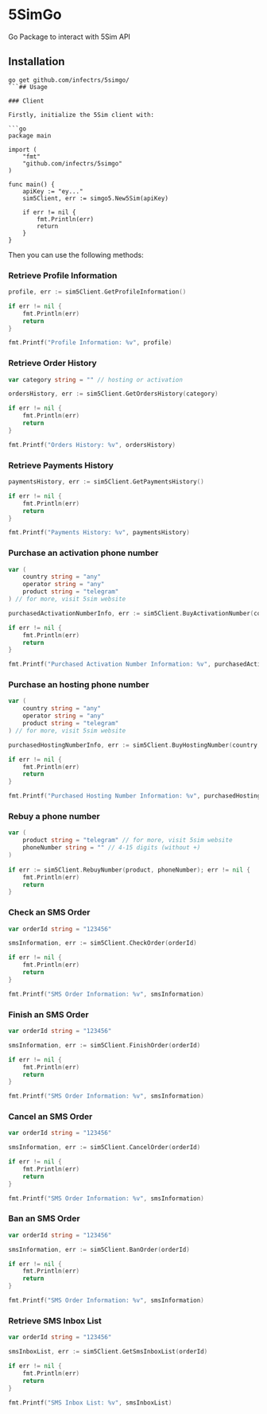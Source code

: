 
# 5SimGo

Go Package to interact with 5Sim API



## Installation

```
go get github.com/infectrs/5simgo/
```## Usage

### Client

Firstly, initialize the 5Sim client with:

```go
package main

import (
    "fmt"
    "github.com/infectrs/5simgo"
)

func main() {
	apiKey := "ey..."
	sim5Client, err := simgo5.New5Sim(apiKey)

	if err != nil {
		fmt.Println(err)
		return
	}
}
```

Then you can use the following methods:

### Retrieve Profile Information
```go
profile, err := sim5Client.GetProfileInformation()

if err != nil {
	fmt.Println(err)
	return
}

fmt.Printf("Profile Information: %v", profile)
```

### Retrieve Order History
```go
var category string = "" // hosting or activation

ordersHistory, err := sim5Client.GetOrdersHistory(category)

if err != nil {
	fmt.Println(err)
	return
}

fmt.Printf("Orders History: %v", ordersHistory)
```

### Retrieve Payments History
```go
paymentsHistory, err := sim5Client.GetPaymentsHistory()

if err != nil {
	fmt.Println(err)
	return
}

fmt.Printf("Payments History: %v", paymentsHistory)
```

### Purchase an activation phone number
```go
var (
	country string = "any"
	operator string = "any"
	product string = "telegram"
) // for more, visit 5sim website

purchasedActivationNumberInfo, err := sim5Client.BuyActivationNumber(country, operator, product)

if err != nil {
	fmt.Println(err)
	return
}

fmt.Printf("Purchased Activation Number Information: %v", purchasedActivationNumberInfo)
```

### Purchase an hosting phone number
```go
var (
	country string = "any"
	operator string = "any"
	product string = "telegram"
) // for more, visit 5sim website

purchasedHostingNumberInfo, err := sim5Client.BuyHostingNumber(country, operator, product)

if err != nil {
	fmt.Println(err)
	return
}

fmt.Printf("Purchased Hosting Number Information: %v", purchasedHostingNumberInfo)
```

### Rebuy a phone number
```go
var (
	product string = "telegram" // for more, visit 5sim website
	phoneNumber string = "" // 4-15 digits (without +)
)
	
if err := sim5Client.RebuyNumber(product, phoneNumber); err != nil {
	fmt.Println(err)
	return
}
```

### Check an SMS Order
```go
var orderId string = "123456"

smsInformation, err := sim5Client.CheckOrder(orderId)

if err != nil {
	fmt.Println(err)
	return
}

fmt.Printf("SMS Order Information: %v", smsInformation)
```

### Finish an SMS Order
```go
var orderId string = "123456"

smsInformation, err := sim5Client.FinishOrder(orderId)

if err != nil {
	fmt.Println(err)
	return
}

fmt.Printf("SMS Order Information: %v", smsInformation)
```

### Cancel an SMS Order
```go
var orderId string = "123456"

smsInformation, err := sim5Client.CancelOrder(orderId)

if err != nil {
	fmt.Println(err)
	return
}

fmt.Printf("SMS Order Information: %v", smsInformation)
```

### Ban an SMS Order
```go
var orderId string = "123456"

smsInformation, err := sim5Client.BanOrder(orderId)

if err != nil {
	fmt.Println(err)
	return
}

fmt.Printf("SMS Order Information: %v", smsInformation)
```

### Retrieve SMS Inbox List
```go
var orderId string = "123456"

smsInboxList, err := sim5Client.GetSmsInboxList(orderId)

if err != nil {
	fmt.Println(err)
	return
}

fmt.Printf("SMS Inbox List: %v", smsInboxList)
```







